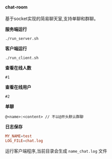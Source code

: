 #### chat-room

基于socket实现的简易聊天室,支持单聊和群聊。

**服务端运行**

```
./run_server.sh
```

**客户端运行**

```
./run_client.sh
```

**查看在线人数**

```
#1
```

**查看在线用户**

```
#2
```

**单聊**

```
@<name>:<content> // 不以@开头默认群聊
```

**日志保存**

```conf
MY_NAME=test
LOG_FILE=chat.log
```

运行客户端程序,当前目录会生成 `name_chat.log` 文件

